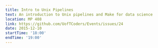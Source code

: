 ```yaml
---
title: Intro to Unix Pipelines
text: An introduction to Unix pipelines and Make for data science
location: MP 408
link: https://github.com/UofTCoders/Events/issues/24
date: 2015-12-10
startTime: '18:00'
endTime: '19:00'
---
```

